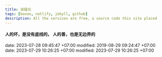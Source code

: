 ```yaml
---
title: 说缅北
tags: [boooo, netlify, jekyll, github]
description: All the services are free, a source code this site placed on github repository and intergration with netlify service, another service that you can use is github page for hosting your own static site.
---
```


#### 人的坏，是没有底线的， 人的善，也是无边界的
date: 2023-07-28 09:45:47 +07:00
modified: 2019-08-29 09:24:47 +07:00
date: 2023-07-29 10:26:25  +07:00
modified: 2023-07-29 10:26:25 +07:00
